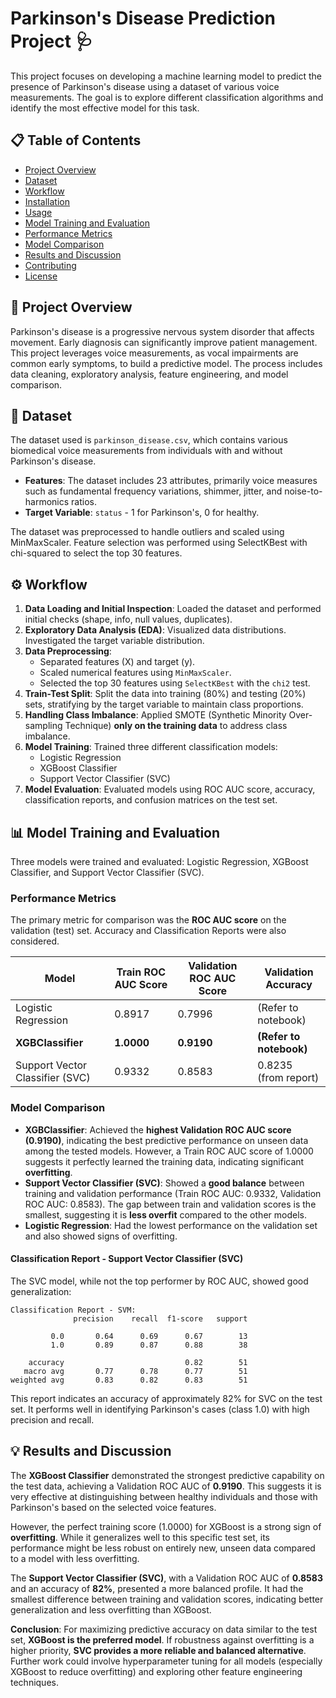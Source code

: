 # Parkinson's Disease Prediction Project 🩺

This project focuses on developing a machine learning model to predict the presence of Parkinson's disease using a dataset of various voice measurements. The goal is to explore different classification algorithms and identify the most effective model for this task.

## 📋 Table of Contents

* [Project Overview](#project-overview)
* [Dataset](#dataset)
* [Workflow](#workflow)
* [Installation](#installation)
* [Usage](#usage)
* [Model Training and Evaluation](#model-training-and-evaluation)
* [Performance Metrics](#performance-metrics)
* [Model Comparison](#model-comparison)
* [Results and Discussion](#results-and-discussion)
* [Contributing](#contributing)
* [License](#license)

## 🌟 Project Overview

Parkinson's disease is a progressive nervous system disorder that affects movement. Early diagnosis can significantly improve patient management. This project leverages voice measurements, as vocal impairments are common early symptoms, to build a predictive model. The process includes data cleaning, exploratory analysis, feature engineering, and model comparison.

## 💾 Dataset

The dataset used is `parkinson_disease.csv`, which contains various biomedical voice measurements from individuals with and without Parkinson's disease.

* **Features**: The dataset includes 23 attributes, primarily voice measures such as fundamental frequency variations, shimmer, jitter, and noise-to-harmonics ratios.
* **Target Variable**: `status` - 1 for Parkinson's, 0 for healthy.

The dataset was preprocessed to handle outliers and scaled using MinMaxScaler. Feature selection was performed using SelectKBest with chi-squared to select the top 30 features.
## ⚙️ Workflow

1.  **Data Loading and Initial Inspection**: Loaded the dataset and performed initial checks (shape, info, null values, duplicates).
2.  **Exploratory Data Analysis (EDA)**: Visualized data distributions. Investigated the target variable distribution.
3.  **Data Preprocessing**:
    * Separated features (X) and target (y).
    * Scaled numerical features using `MinMaxScaler`.
    * Selected the top 30 features using `SelectKBest` with the `chi2` test.
4.  **Train-Test Split**: Split the data into training (80%) and testing (20%) sets, stratifying by the target variable to maintain class proportions.
5.  **Handling Class Imbalance**: Applied SMOTE (Synthetic Minority Over-sampling Technique) **only on the training data** to address class imbalance.
6.  **Model Training**: Trained three different classification models:
    * Logistic Regression
    * XGBoost Classifier
    * Support Vector Classifier (SVC)
7.  **Model Evaluation**: Evaluated models using ROC AUC score, accuracy, classification reports, and confusion matrices on the test set.

## 📊 Model Training and Evaluation

Three models were trained and evaluated: Logistic Regression, XGBoost Classifier, and Support Vector Classifier (SVC).

### Performance Metrics

The primary metric for comparison was the **ROC AUC score** on the validation (test) set. Accuracy and Classification Reports were also considered.

| Model                       | Train ROC AUC Score | Validation ROC AUC Score | Validation Accuracy    |
| --------------------------- | ------------------- | ------------------------ | ---------------------- |
| Logistic Regression         | 0.8917              | 0.7996                   | (Refer to notebook)    |
| **XGBClassifier** | **1.0000** | **0.9190** | **(Refer to notebook)**|
| Support Vector Classifier (SVC) | 0.9332              | 0.8583                   | 0.8235 (from report)   |

### Model Comparison

* **XGBClassifier**: Achieved the **highest Validation ROC AUC score (0.9190)**, indicating the best predictive performance on unseen data among the tested models. However, a Train ROC AUC score of 1.0000 suggests it perfectly learned the training data, indicating significant **overfitting**.
* **Support Vector Classifier (SVC)**: Showed a **good balance** between training and validation performance (Train ROC AUC: 0.9332, Validation ROC AUC: 0.8583). The gap between train and validation scores is the smallest, suggesting it is **less overfit** compared to the other models.
* **Logistic Regression**: Had the lowest performance on the validation set and also showed signs of overfitting.

#### Classification Report - Support Vector Classifier (SVC)

The SVC model, while not the top performer by ROC AUC, showed good generalization:
```text
Classification Report - SVM:
              precision    recall  f1-score   support

         0.0       0.64      0.69      0.67        13
         1.0       0.89      0.87      0.88        38

    accuracy                           0.82        51
   macro avg       0.77      0.78      0.77        51
weighted avg       0.83      0.82      0.83        51
```
This report indicates an accuracy of approximately 82% for SVC on the test set. It performs well in identifying Parkinson's cases (class 1.0) with high precision and recall.

## 💡 Results and Discussion

The **XGBoost Classifier** demonstrated the strongest predictive capability on the test data, achieving a Validation ROC AUC of **0.9190**. This suggests it is very effective at distinguishing between healthy individuals and those with Parkinson's based on the selected voice features.

However, the perfect training score (1.0000) for XGBoost is a strong sign of **overfitting**. While it generalizes well to this specific test set, its performance might be less robust on entirely new, unseen data compared to a model with less overfitting.

The **Support Vector Classifier (SVC)**, with a Validation ROC AUC of **0.8583** and an accuracy of **82%**, presented a more balanced profile. It had the smallest difference between training and validation scores, indicating better generalization and less overfitting than XGBoost.

**Conclusion**:
For maximizing predictive accuracy on data similar to the test set, **XGBoost is the preferred model**. If robustness against overfitting is a higher priority, **SVC provides a more reliable and balanced alternative**. Further work could involve hyperparameter tuning for all models (especially XGBoost to reduce overfitting) and exploring other feature engineering techniques.
